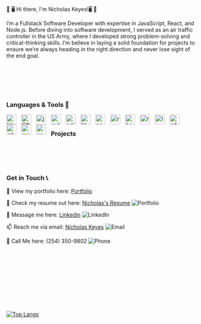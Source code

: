 💾 🖥️ Hi there, I'm Nicholas Keyes!🖥️ 💾

I’m a Fullstack Software Developer with expertise in JavaScript, React, and Node.js. Before diving into software development, I served as an air traffic controller in the US Army, where I developed strong problem-solving and critical-thinking skills. I’m believe in laying a solid foundation for projects to ensure we’re always heading in the right direction and never lose sight of the end goal.

<br/>
<h1 style="width: 100%;"></h1>
<br/>
<h3>Languages & Tools 🧰</h3>

<img align="left" width="26px" style="padding-right: 10px;" alt="Unity icon" src="https://cdn.jsdelivr.net/gh/devicons/devicon@latest/icons/unity/unity-original.svg" /> 
<img align="left" width="26px" style="padding-right: 10px;" alt="C# icon" src="https://cdn.jsdelivr.net/gh/devicons/devicon@latest/icons/csharp/csharp-original.svg" />        
<img align="left" width="26px" style="padding-right: 10px;" alt="javascript icon" src="https://cdn.jsdelivr.net/gh/devicons/devicon@latest/icons/javascript/javascript-original.svg" >
<img align="left" width="26px" style="padding-right: 10px;" alt="python icon" src="https://cdn.jsdelivr.net/gh/devicons/devicon@latest/icons/python/python-plain.svg" />
<img align="left" width="26px" style="padding-right: 10px;" alt="sql icon" src="https://cdn.jsdelivr.net/gh/devicons/devicon@latest/icons/azuresqldatabase/azuresqldatabase-original.svg" />
<img align="left" width="26px" style="padding-right: 10px;" alt="html5 icon" src="https://cdn.jsdelivr.net/gh/devicons/devicon@latest/icons/html5/html5-plain.svg" />
<img align="left" width="26px" style="padding-right: 10px;" alt="css icon" src="https://cdn.jsdelivr.net/gh/devicons/devicon@latest/icons/css3/css3-original.svg" />
<img align="left" width="26px" style="padding-right: 10px;" alt="react icon" src="https://cdn.jsdelivr.net/gh/devicons/devicon@latest/icons/react/react-original.svg" />
<img align="left" width="26px" style="padding-right: 10px;" alt="bootstrap icon" src="https://cdn.jsdelivr.net/gh/devicons/devicon@latest/icons/bootstrap/bootstrap-original-wordmark.svg" />
<img align="left" width="26px" style="padding-right: 10px;" alt="reactbootstrap icon" src="https://cdn.jsdelivr.net/gh/devicons/devicon@latest/icons/reactbootstrap/reactbootstrap-original.svg" />
<img align="left" width="26px" style="padding-right: 10px;" alt="linux icon" src="https://cdn.jsdelivr.net/gh/devicons/devicon@latest/icons/linux/linux-original.svg" />
<img align="left" width="26px" style="padding-right: 10px;" alt="github icon" src="https://cdn.jsdelivr.net/gh/devicons/devicon@latest/icons/github/github-original-wordmark.svg" />
<img align="left" width="26px" style="padding-right: 10px;" alt="git icon" src="https://cdn.jsdelivr.net/gh/devicons/devicon@latest/icons/git/git-original.svg" />
<img align="left" width="26px" style="padding-right: 10px;" alt="mongodb icon" src="https://cdn.jsdelivr.net/gh/devicons/devicon@latest/icons/mongodb/mongodb-original-wordmark.svg" />
<img align="left" width="26px" style="padding-right: 10px;" alt="nodejs icon" src="https://cdn.jsdelivr.net/gh/devicons/devicon@latest/icons/nodejs/nodejs-original-wordmark.svg" />

<br/>

<h3>Projects</h3>
<h1 style="width: 100%;"></h1>
<br/>
<!-- [Thorah](https://thorah.onrender.com/)
[keyes&Asscoiates](https://keyesassociates.netlify.app/) -->

<h1 style="width: 100%;"></h1>
<h3>Get in Touch 📞</h3>

👀 View my portfolio here: [Portfolio](https://nicholaskeyesportfolio.netlify.app/)

📝 Check my resume out here: [Nicholas's Resume](https://docs.google.com/document/d/1UULFhl4nuR4RNcjxKJlXZs6ToZORQV5zt_r_Cs44GTs/pub) ![Portfolio](https://img.icons8.com/material-outlined/24/000000/portfolio.png)

💬 Message me here: [Linkedin](https://www.linkedin.com/in/thebelovednicholaskeyes/) ![LinkedIn](https://img.icons8.com/material-outlined/24/000000/linkedin.png)

📫 Reach me via email: [Nicholas Keyes](mailto:keyes.nicholas2017@gmail.com) ![Email](https://img.icons8.com/material-outlined/24/000000/email.png)

📲 Call Me here: (254) 350-9802 ![Phone](https://img.icons8.com/material-outlined/24/000000/phone.png)

<br/>
<h1 style="width: 100%;"></h1>
<br/>

<!--
### 🚀 What I'm Working On
I’m currently developing a [Project Name] that involves [brief description of the project].

### 🌱 Learning & Exploring
I’m learning more about [New Technology or Concept] and exploring [new area of interest].

### 👯 Collaboration & Opportunities
I’m looking to collaborate on projects related to [specific field or technology].

### 🤔 Seeking Help With
I’m seeking advice on [specific topic or challenge].

### 💬 Ask Me About
Feel free to ask me about [topic or technology].

### ⚡ Fun Fact
A fun fact about me is [interesting fact about yourself].
-->


<br/>
<h1 style="width: 100%;"></h1>
<br/>

[![Top Langs](https://github-readme-stats.vercel.app/api/top-langs/?username=kingkashka&layout=compact)](https://github.com/kingkashka/github-readme-stats)

